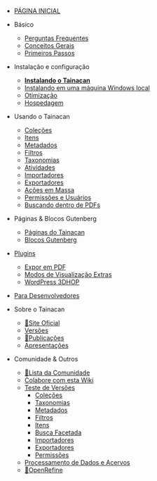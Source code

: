 * [PÁGINA INICIAL](/pt-br/README)

* Básico
    * [Perguntas Frequentes](/pt-br/faq "Perguntas Frequentes sobre o Tainacan - Tainacan Wiki")
    * [Conceitos Gerais](/pt-br/general-concepts " Conceitos Gerais sobre o Tainacan - Tainacan Wiki")
    * [Primeiros Passos](/pt-br/getting-started "Primeiros Passos com o Tainacan - Tainacan Wiki")
* Instalação e configuração
    * [**Instalando o Tainacan**](/pt-br/instalacao "Instalando o Tainacan - Tainacan Wiki")
    * [Instalando em uma máquina Windows local](/pt-br/xampp "Instalando o plugin em uma máquina Windows local (sem servidor) - Tainacan Wiki")
    * [Otimização](/pt-br/optimization "Estratégias para Otimização do plugin Tainacan - Tainacan Wiki")
    * [Hospedagem](/pt-br/hosting "Opções de Hospedagem do Plugin Tainacan - Tainacan Wiki")
* Usando o Tainacan
    * [Coleções](/pt-br/collections "O que são e como gerenciar Coleções no Tainacan - Tainacan Wiki")
    * [Itens](/pt-br/items "O que são e como gerenciar Itens no Tainacan  - Tainacan Wiki")
    * [Metadados](/pt-br/metadata "O que são e como gerenciar Metadados no Tainacan  - Tainacan Wiki")
    * [Filtros](/pt-br/filters "O que são e como gerenciar Filtros no Tainacan  - Tainacan Wiki")
    * [Taxonomias](/pt-br/taxonomies "O que são e como gerenciar Taxonomias no Tainacan  - Tainacan Wiki")
    * [Atividades](/pt-br/activities "O que são e como usar Atividades - ou Logs - no Tainacan  - Tainacan Wiki")
    * [Importadores](/pt-br/importers "O que são e como usar Importadores no Tainacan - Tainacan Wiki")
    * [Exportadores](/pt-br/exporters "O que são e como usar Exportadores no Tainacan - Tainacan Wiki")
    * [Ações em Massa](/pt-br/bulk-actions "Aplicando ações em Massa no Tainacan - Tainacan Wiki")
    * [Permissões e Usuários](/pt-br/users-roles.md "Gerenciando Permissões e Funções de Usuários no Tainacan - Tainacan Wiki")
    * [Buscando dentro de PDFs](indexing-pdf.md "Realizando buscas dentro de PDFs via Tainacan - Tainacan Wiki")
* Páginas & Blocos Gutenberg
    * [Páginas do Tainacan](/pt-br/tainacan-pages.md "As Páginas geradas pelo plugin Tainacan - Tainacan Wiki")
    * [Blocos Gutenberg](/pt-br/gutenberg-blocks.md "Os Blocos Gutenberg do Tainacan - Tainacan Wiki")
* [Plugins](/pt-br/plugins "Plugins para complementar as funcionalidades do Tainacan - Tainacan Wiki")
    * [Expor em PDF](/pt-br/plugin-pdf-exposer "O plugin de Expositor em PDF para o Tainacan - Tainacan Wiki")
    * [Modos de Visualização Extras](/pt-br/plugin-extra-view-modes "Um plugin de modos de visualização extras para o Tainacan - Tainacan Wiki")
    * [WordPress 3DHOP](/pt-br/plugin-3d-hop "Um plugin para renderizar objetos 3D via 3DHOP no Tainacan - Tainacan Wiki")
* [Para Desenvolvedores](/dev/ "Sessão de Páginas para Desenvolvedores - Tainacan Wiki")
* Sobre o Tainacan
    * [:link:Site Oficial](https://tainacan.org/ ':ignore')
    * [Versões](/pt-br/releases "Versões Lançadas - Tainacan Wiki")
    * [:link:Publicações](http://pesquisa.medialab.ufg.br/artigos/ ':ignore')
    * [Apresentações](/pt-br/presentations "Apresentações relacionadas ao Tainacan - Tainacan Wiki")
* Comunidade & Outros
    * [:link:Lista da Comunidade](https://lists.riseup.net/www/subscribe/tainacan ':ignore')
    * [Colabore com esta Wiki](/pt-br/CONTRIBUTING "Como contribuir com a Wiki do Tainacan - Tainacan Wiki")
    * [Teste de Versões](/pt-br/release-testing.md "Como realizar testes de versões do Tainacan - Tainacan Wiki")
        * [Coleções](/pt-br/testing-collections.md)
        * [Taxonomias](/pt-br/testing-taxonomies.md)
        * [Metadados](/pt-br/testing-metadata.md)
        * [Filtros](/pt-br/testing-filters.md)
        * [Itens](/pt-br/testing-items.md)
        * [Busca Facetada](/pt-br/testing-search.md)
        * [Importadores](/pt-br/testing-importers.md)
        * [Exportadores](/pt-br/testing-exporters.md)
        * [Permissões](/pt-br/testing-capabilities.md) 
    * [Processamento de Dados e Acervos](/pt-br/data-processing "Um pouco sobre Processamento de Dados e Acervos - Tainacan Wiki")
    * [:link:OpenRefine](http://openrefine.org/ ':ignore')
 
